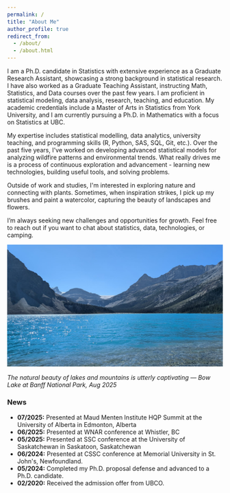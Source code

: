 ```yaml
---
permalink: /
title: "About Me"
author_profile: true
redirect_from: 
  - /about/
  - /about.html
---
```


I am a Ph.D. candidate in Statistics with extensive experience as a Graduate Research Assistant, showcasing a strong background in statistical research. I have also worked as a Graduate Teaching Assistant, instructing Math, Statistics, and Data courses over the past few years. I am proficient in statistical modeling, data analysis, research, teaching, and education. My academic credentials include a Master of Arts in Statistics from York University, and I am currently pursuing a Ph.D. in Mathematics with a focus on Statistics at UBC.

My expertise includes statistical modelling, data analytics, university teaching, and programming skills (R, Python, SAS, SQL, Git, etc.). Over the past five years, I've worked on developing advanced statistical models for analyzing wildfire patterns and environmental trends. What really drives me is a process of continuous exploration and advancement - learning new technologies, building useful tools, and solving problems.  

Outside of work and studies, I'm interested in exploring nature and connecting with plants. Sometimes, when inspiration strikes, I pick up my brushes and paint a watercolor, capturing the beauty of landscapes and flowers.

I’m always seeking new challenges and opportunities for growth. Feel free to reach out if you want to chat about statistics, data, technologies, or camping.

![Bow Lake](/images/BowLake.jpg)

*The natural beauty of lakes and mountains is utterly captivating — Bow Lake at Banff National Park, Aug 2025*


### News

- **07/2025:** Presented at Maud Menten Institute HQP Summit at the University of Alberta in Edmonton, Alberta 
- **06/2025:** Presented at WNAR conference at Whistler, BC
- **05/2025:** Presented at SSC conference at the University of Saskatchewan in Saskatoon, Saskatchewan
- **06/2024:** Presented at CSSC conference at Memorial University in St. John's, Newfoundland.
- **05/2024:** Completed my Ph.D. proposal defense and advanced to a Ph.D. candidate.
- **02/2020:** Received the admission offer from UBCO.

